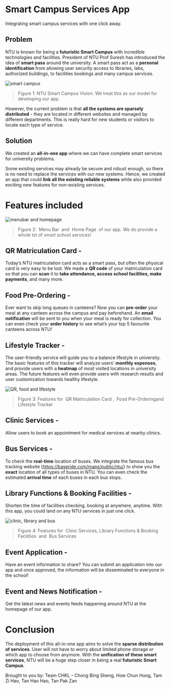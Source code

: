 # Smart Campus Services App
Integrating smart campus services with one click away.

## Problem
NTU is known for being a **futuristic Smart Campus** with incredible technologies and facilities. President of NTU Prof Suresh has introduced the idea of **smart pass** around the university. A smart pass act as a **personal identification** from allowing user security access to libraries, labs, authorized buildings, to facilities bookings and many campus services.

![smart campus](https://github.com/pakzan/AllforOne/blob/master/readme_pic/smart_campus.png)

> Figure 1: NTU Smart Campus Vision. We treat this as our model for developing our app.

However, the current problem is that **all the systems are sparsely distributed** - they are located in different websites and managed by different departments. This is really hard for new students or visitors to locate each type of service. 


## Solution
We created an **all-in-one app** where we can have complete smart services for university problems.

Some existing services may already be secure and robust enough, so there is no need to replace the services with our new systems. Hence, we created an app that could **link all the existing reliable systems** while also provided exciting new features for non-existing services.


# Features included
![menubar and homepage](https://github.com/pakzan/AllforOne/blob/master/readme_pic/menubar.png)
> Figure 2: ​ Menu Bar ​ and ​ Home Page ​ of our app. We do provide a whole lot of smart school services!

## QR Matriculation Card - 
Today’s NTU matriculation card acts as a smart pass, but often the physical card is very easy to be lost. We made a **QR code** of your matriculation card so that you can **scan** it to **take attendance, access school facilities, make payments**, and many more.

## Food Pre-Ordering - 
Ever want to skip long queues in canteens? Now you can **pre-order** your meal at any canteen across the campus and pay beforehand. An **email notification** will be sent to you when your meal is ready for collection. You can even check your **order history** to see what’s your top 5 favourite canteens across NTU! 

## Lifestyle Tracker - 
The user-friendly service will guide you to a balance lifestyle in university. The basic features of this tracker will analyze users’ **monthly expenses**, and provide users with a **heatmap** of most visited locations in university areas. The future features will even provide users with research results and user customization towards healthy lifestyle.

![QR, food and lifestyle](https://github.com/pakzan/AllforOne/blob/master/readme_pic/QR.png)
> Figure 3: Features for ​ QR Matriculation Card​ , ​ Food Pre-Ordering​ and Lifestyle Tracker

## Clinic Services - 
Allow users to book an appointment for medical services at nearby clinics.

## Bus Services - 
To check the **real-time** location of buses. We integrate the famous bus tracking website (https://baseride.com/maps/public/ntu/) to show you the **exact** location of all types of buses in NTU. You can even check the estimated **arrival time** of each buses in each bus stops. 

## Library Functions & Booking Facilities - 
Shorten the time of facilities checking, booking at anywhere, anytime. With this app, you could land on any NTU services in just one click.

![clinic, library and bus](https://github.com/pakzan/AllforOne/blob/master/readme_pic/clinic.png) 
> Figure 4: Features for ​ Clinic Services, Library Functions & Booking Facilities ​ and ​ Bus Services

## Event Application - 
Have an event information to share? You can submit an application into our app and once approved, the information will be disseminated to everyone in the school! 

## Event and News Notification - 
Get the latest news and events feeds happening around NTU at the homepage of our app.


# Conclusion
The deployment of this all-in-one app aims to solve the **sparse distribution of services**. User will not have to worry about limited phone storage or which app to choose from anymore. With the **unification of these smart services**, NTU will be a huge step closer in being a real **futuristic Smart Campus**.



Brought to you by:
Team CHKL - Chong Bing Sheng, How Chun Hung, Tam Zi Hao, Tan Hao Hao, Tan Pak Zan
